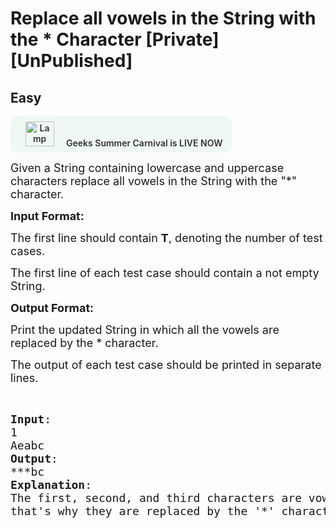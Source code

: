# Replace all vowels in the String with the * Character [Private][UnPublished]
## Easy 
<div class="problem-statement">
                <p><a onclick="gtagHelperFunction('clickopen','salesevent_gsc_problemspage_promobanner')" href="https://practice.geeksforgeeks.org/summer-carnival-2022?utm_source=practiceproblems&amp;utm_medium=problemspromobanner&amp;utm_campaign=gsc22" target="_blank"></a></p><div style="margin: 14px 0px !important;" class="row"><a onclick="gtagHelperFunction('clickopen','salesevent_gsc_problemspage_promobanner')" href="https://practice.geeksforgeeks.org/summer-carnival-2022?utm_source=practiceproblems&amp;utm_medium=problemspromobanner&amp;utm_campaign=gsc22" target="_blank">             <div class="col-md-12" style="cursor:pointer;background: #EFF8F3 0% 0% no-repeat padding-box; display: flex; align-items: center; position:                 relative; padding: 1.5%; border-radius: 10px; display: inline-block; text-align: center; font-weight: 600; color: #333"> <img src="https://media.geeksforgeeks.org/img-practice/gcs2022thumbnail-1649059370.png" alt="Lamp" width="46" height="40" style="background: transparent 0% 0% no-repeat padding-box;opacity: 1; margin: 0 16px;" class="img-responsive"> Geeks Summer Carnival is LIVE NOW &nbsp; <i class="fa fa-external-link" aria-hidden="true"></i> </div></a></div><p><span style="font-size:18px">Given a String containing lowercase and uppercase characters replace all vowels in the String with the "*" character.</span></p>

<p><strong><span style="font-size:18px">Input Format:</span></strong></p>

<p><span style="font-size:18px">The first line should contain&nbsp;<strong>T</strong>, denoting the number of test cases.</span></p>

<p><span style="font-size:18px">The first line of each test case should contain a not empty String.</span></p>

<p><span style="font-size:18px"><strong>Output Format:</strong></span></p>

<p><span style="font-size:18px">Print the updated String in which all the vowels are replaced by the * character.</span></p>

<p><span style="font-size:18px">The output of each test case should be printed in separate lines.</span></p>

<p>&nbsp;</p>

<pre><span style="font-size:18px"><strong>Input</strong>:
1
Aeabc</span>
<span style="font-size:18px"><strong>Output</strong>: 
***bc</span>
<span style="font-size:18px"><strong>Explanation</strong>: </span>
<span style="font-size:18px">The first, second, and third characters are vowels 
that's why they are replaced by the '*' character.</span></pre>
 <p></p>
            </div>